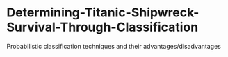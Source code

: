 # Determining-Titanic-Shipwreck-Survival-Through-Classification
Probabilistic classification techniques and their advantages/disadvantages

